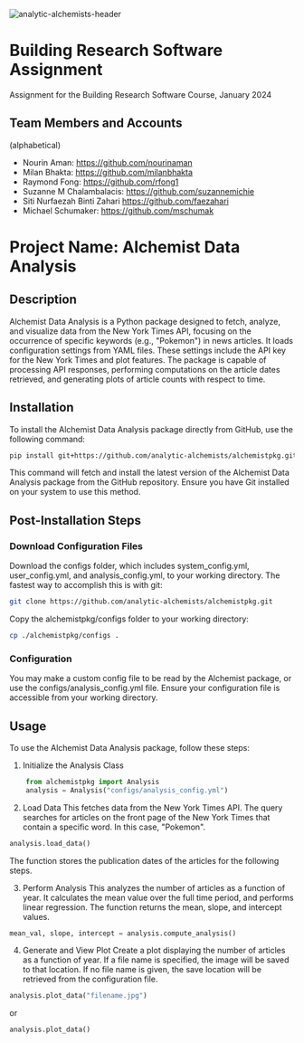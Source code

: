 ![analytic-alchemists-header](https://github.com/analytic-alchemists/alchemistpkg/assets/3884360/306b0521-2aa1-4cb4-b90b-58a7177fead1)
# Building Research Software Assignment
Assignment for the Building Research Software Course, January 2024

## Team Members and Accounts
(alphabetical)
- Nourin Aman: https://github.com/nourinaman
- Milan Bhakta: https://github.com/milanbhakta
- Raymond Fong: https://github.com/rfong1
- Suzanne M Chalambalacis: https://github.com/suzannemichie
- Siti Nurfaezah Binti Zahari https://github.com/faezahari
- Michael Schumaker: https://github.com/mschumak

# Project Name: Alchemist Data Analysis

## Description

Alchemist Data Analysis is a Python package designed to fetch, analyze, and visualize data from the New York Times API, focusing on the occurrence of specific keywords (e.g., "Pokemon") in news articles. It loads configuration settings from YAML files. These settings include the API key for the New York Times and plot features. The package is capable of processing API responses, performing computations on the article dates retrieved, and generating plots of article counts with respect to time.

## Installation

To install the Alchemist Data Analysis package directly from GitHub, use the following command:
```bash
pip install git+https://github.com/analytic-alchemists/alchemistpkg.git
```
This command will fetch and install the latest version of the Alchemist Data Analysis package from the GitHub repository. Ensure you have Git installed on your system to use this method.

## Post-Installation Steps

### Download Configuration Files

Download the configs folder, which includes system_config.yml, user_config.yml, and analysis_config.yml, to your working directory. 
The fastest way to accomplish this is with git:
```bash
git clone https://github.com/analytic-alchemists/alchemistpkg.git
```

Copy the alchemistpkg/configs folder to your working directory:
```bash
cp ./alchemistpkg/configs .
```

### Configuration

You may make a custom config file to be read by the Alchemist package, or use the configs/analysis_config.yml file. Ensure your configuration file is accessible from your working directory.

## Usage
To use the Alchemist Data Analysis package, follow these steps:

1. Initialize the Analysis Class
```python
    from alchemistpkg import Analysis
    analysis = Analysis("configs/analysis_config.yml")   
```

2. Load Data
This fetches data from the New York Times API. The query searches for articles on the front page
of the New York Times that contain a specific word. In this case, "Pokemon".
```python
analysis.load_data()
```
The function stores the publication dates of the articles for the following steps.

3. Perform Analysis
This analyzes the number of articles as a function of year. It calculates the mean value over
the full time period, and performs linear regression.
The function returns the mean, slope, and intercept values.
```python
mean_val, slope, intercept = analysis.compute_analysis()
```

4. Generate and View Plot
Create a plot displaying the number of articles as a function of year.
If a file name is specified, the image will be saved to that location. If no file name
is given, the save location will be retrieved from the configuration file.
```python
analysis.plot_data("filename.jpg")
```
or
```python
analysis.plot_data()
```
